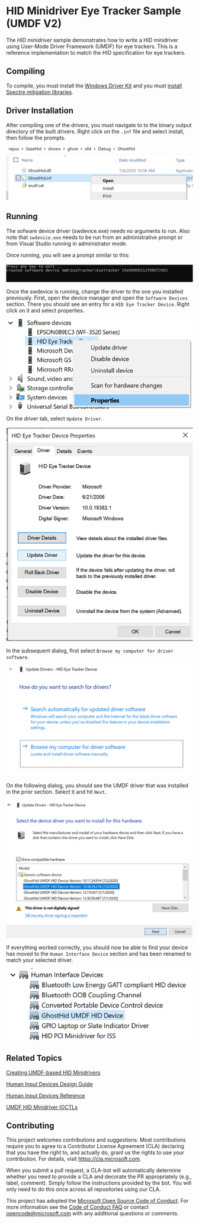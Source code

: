 # HID Minidriver Eye Tracker Sample (UMDF V2)

The *HID minidriver* sample demonstrates how to write a HID minidriver using User-Mode Driver Framework (UMDF) for eye trackers. This is a reference implementation to match the HID specification for eye trackers.

## Compiling

To compile, you must install the [Windows Driver Kit](https://docs.microsoft.com/en-us/windows-hardware/drivers/download-the-wdk) and you must [install Spectre mitigation libraries](https://devblogs.microsoft.com/cppblog/spectre-mitigations-in-msvc/).

## Driver Installation

After compiling one of the drivers, you must navigate to to the binary output directory of the built drivers. Right click on the `.inf` file and select install, then follow the prompts.

![Driver Install](assets/images/Driver_Install.png)

## Running

The sofware device driver (swdevice.exe) needs no arguments to run. Also note that `swdevice.exe` needs to be run from an administrative prompt or from Visual Studio running in administrator mode.

Once running, you will see a prompt similar to this:

![swdevice running](assets/images/Running_Swdevice.png)

Once the swdevice is running, change the driver to the one you installed previously. First, open the device manager and open the `Software Devices` section. There you should see an entry for a `HID Eye Tracker Device`. Right click on it and select properties.

![HID Eye Tracker Device](assets/images/HID_Eye_Tracker_Device.png)

On the driver tab, select `Update Driver`.

![Update Driver](assets/images/Update_Driver.png)

In the subsequent dialog, first select `Browse my computer for driver software`.

![Browse my computer for driver software](assets/images/Browse_for_Driver.png)

On the following dialog, you should see the UMDF driver that was installed in the prior section. Select it and hit `Next`.

![Select Driver](assets/images/Select_Driver.png)

If everything worked correctly, you should now be able to find your device has moved to the `Human Interface Device` section and has been renamed to match your selected driver.

![Driver Installed](assets/images/Driver_Installed.png)

## Related Topics

[Creating UMDF-based HID Minidrivers](http://msdn.microsoft.com/en-us/library/windows/hardware/hh439579)

[Human Input Devices Design Guide](http://msdn.microsoft.com/en-us/library/windows/hardware/ff539952)

[Human Input Devices Reference](http://msdn.microsoft.com/en-us/library/windows/hardware/ff539956)

[UMDF HID Minidriver IOCTLs](http://msdn.microsoft.com/en-us/library/windows/hardware/hh463977)

## Contributing

This project welcomes contributions and suggestions. Most contributions require you to
agree to a Contributor License Agreement (CLA) declaring that you have the right to,
and actually do, grant us the rights to use your contribution. For details, visit
https://cla.microsoft.com.

When you submit a pull request, a CLA-bot will automatically determine whether you need
to provide a CLA and decorate the PR appropriately (e.g., label, comment). Simply follow the
instructions provided by the bot. You will only need to do this once across all repositories using our CLA.

This project has adopted the [Microsoft Open Source Code of Conduct](https://opensource.microsoft.com/codeofconduct/).
For more information see the [Code of Conduct FAQ](https://opensource.microsoft.com/codeofconduct/faq/)
or contact [opencode@microsoft.com](mailto:opencode@microsoft.com) with any additional questions or comments.
